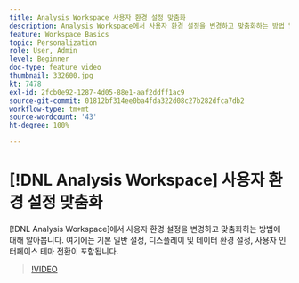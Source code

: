 ```yaml
---
title: Analysis Workspace 사용자 환경 설정 맞춤화
description: Analysis Workspace에서 사용자 환경 설정을 변경하고 맞춤화하는 방법 알아보기
feature: Workspace Basics
topic: Personalization
role: User, Admin
level: Beginner
doc-type: feature video
thumbnail: 332600.jpg
kt: 7478
exl-id: 2fcb0e92-1287-4d05-88e1-aaf2ddff1ac9
source-git-commit: 01812bf314ee0ba4fda322d08c27b282dfca7db2
workflow-type: tm+mt
source-wordcount: '43'
ht-degree: 100%

---
```


# [!DNL Analysis Workspace] 사용자 환경 설정 맞춤화

[!DNL Analysis Workspace]에서 사용자 환경 설정을 변경하고 맞춤화하는 방법에 대해 알아봅니다. 여기에는 기본 일반 설정, 디스플레이 및 데이터 환경 설정, 사용자 인터페이스 테마 전환이 포함됩니다.

>[!VIDEO](https://video.tv.adobe.com/v/3429994/?quality=12&learn=on&captions=kor)
